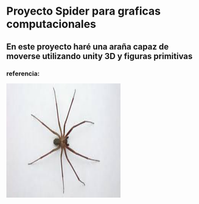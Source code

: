 # Proyecto Spider para graficas computacionales

## En este proyecto haré una araña capaz de moverse utilizando unity 3D y figuras primitivas


### referencia:
<img src= "spider.jpg" width="300" height= "300" alt="">


